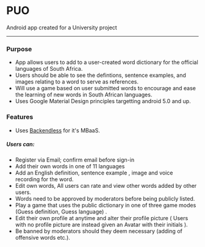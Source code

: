 
# PUO

 Android app created for a University project

___

### Purpose 

* App allows users to add to a user-created word dictionary for the official languages of South Africa.
* Users should be able to see the defintions, sentence examples, and images relating to a word to serve as references.
* Will use a game based on user submitted words to encourage and ease the learning of new words in South African languages.
* Uses Google Material Design principles targetting android 5.0 and up.


### Features
* Uses [Backendless](https://backendless.com/) for it's MBaaS.
##### Users can:

* Register via Email; confirm email before sign-in
* Add their own words in one of 11 languages
* Add an English definition, sentence example , image and voice recording for the word.
* Edit own words, All users can rate and view other words added by other users.
* Words need to be approved by moderators before being publicly listed.
*  Play a game that uses the public dictionary in one of three game modes (Guess definition, Guess language) .
* Edit their own profile at anytime and alter their profile picture ( Users with no profile picture are instead given an Avatar with their initials ).
* Be banned by moderators should they deem necessary (adding of offensive words etc.).



 
